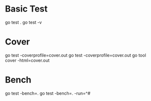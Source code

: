 # Basic Test
go test .
go test -v

# Cover
go test -coverprofile=cover.out
go test -coverprofile=cover.out
go tool cover -html=cover.out

# Bench
go test -bench=.
go test -bench=. -run=^#
